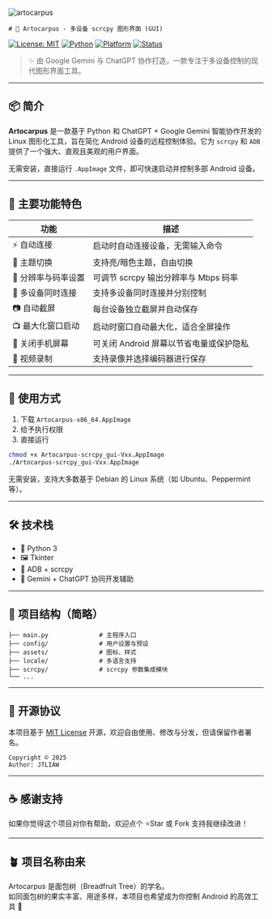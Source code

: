 ![artocarpus](https://github.com/user-attachments/assets/290bbf63-14cd-4c6b-92a7-b8d732462ecc)



    # 🌿 Artocarpus - 多设备 scrcpy 图形界面 (GUI)

[![License: MIT](https://img.shields.io/badge/License-MIT-green.svg)](LICENSE)
[![Python](https://img.shields.io/badge/Python-3.x-blue.svg)](https://www.python.org/)
[![Platform](https://img.shields.io/badge/Platform-Linux--AppImage-important)](#)
[![Status](https://img.shields.io/badge/Status-Active-brightgreen)](#)

> ✨ 由 Google Gemini 与 ChatGPT 协作打造，一款专注于多设备控制的现代图形界面工具。

---

## 📦 简介

**Artocarpus** 是一款基于 Python 和 ChatGPT + Google Gemini 智能协作开发的 Linux 图形化工具，旨在简化 Android 设备的远程控制体验。它为 `scrcpy` 和 `ADB` 提供了一个强大、直观且美观的用户界面。

无需安装，直接运行 `.AppImage` 文件，即可快速启动并控制多部 Android 设备。

---

## 🎯 主要功能特色

| 功能               | 描述                                                                 |
|--------------------|----------------------------------------------------------------------|
| ⚡ 自动连接         | 启动时自动连接设备，无需输入命令                                     |
| 🎨 主题切换         | 支持亮/暗色主题，自由切换                                           |
| 📐 分辨率与码率设置 | 可调节 scrcpy 输出分辨率与 Mbps 码率                                 |
| 📱 多设备同时连接   | 支持多设备同时连接并分别控制                                         |
| 📷 自动截屏         | 每台设备独立截屏并自动保存                                           |
| 📺 最大化窗口启动   | 启动时窗口自动最大化，适合全屏操作                                   |
| 🌙 关闭手机屏幕     | 可关闭 Android 屏幕以节省电量或保护隐私                             |
| 🎥 视频录制         | 支持录像并选择编码器进行保存                                         |

---

## 🚀 使用方式

1. 下载 `Artocarpus-x86_64.AppImage`  
2. 给予执行权限  
3. 直接运行

```bash
chmod +x Artocarpus-scrcpy_gui-Vxx.AppImage
./Artocarpus-scrcpy_gui-Vxx.AppImage
```

无需安装，支持大多数基于 Debian 的 Linux 系统（如 Ubuntu、Peppermint 等）。

---

## 🛠 技术栈

- 🐍 Python 3
- 🖼 Tkinter
- 📱 ADB + scrcpy
- 🤖 Gemini + ChatGPT 协同开发辅助

---

## 🧱 项目结构（简略）

```
├── main.py              # 主程序入口
├── config/              # 用户设置与预设
├── assets/              # 图标、样式
├── locale/              # 多语言支持
├── scrcpy/              # scrcpy 参数集成模块
└── ...
```

---

## 📜 开源协议

本项目基于 [MIT License](LICENSE) 开源，欢迎自由使用、修改与分发，但请保留作者署名。

```
Copyright © 2025
Author: JTLIAW
```

---

## ☕ 感谢支持

如果你觉得这个项目对你有帮助，欢迎点个 ⭐Star 或 Fork 支持我继续改进！

---

## 🪴 项目名称由来

Artocarpus 是面包树（Breadfruit Tree）的学名。  
如同面包树的果实丰富、用途多样，本项目也希望成为你控制 Android 的高效工具 🌳                                
